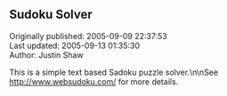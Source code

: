 ## Sudoku Solver  
Originally published: 2005-09-09 22:37:53  
Last updated: 2005-09-13 01:35:30  
Author: Justin Shaw  
  
This is a simple text based Sadoku puzzle solver.\n\nSee http://www.websudoku.com/ for more details.